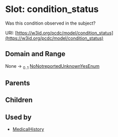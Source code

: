 
# Slot: condition_status


Was this condition observed in the subject?

URI: [https://w3id.org/pcdc/model/condition_status](https://w3id.org/pcdc/model/condition_status)


## Domain and Range

None &#8594;  <sub>0..1</sub> [NoNotreportedUnknownYesEnum](NoNotreportedUnknownYesEnum.md)

## Parents


## Children


## Used by

 * [MedicalHistory](MedicalHistory.md)
